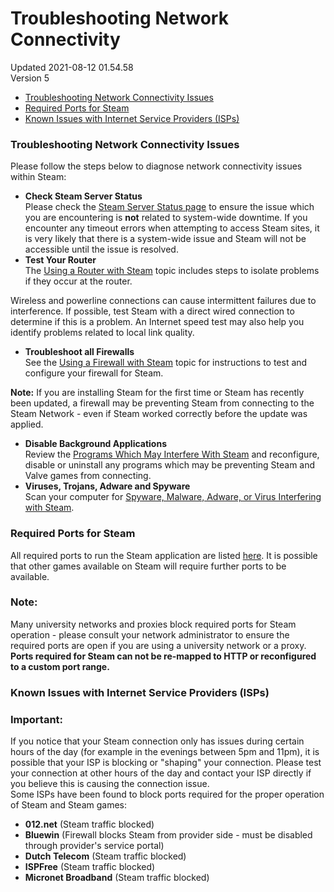 # Troubleshooting Network Connectivity
Updated 2021-08-12 01.54.58  
Version 5  

* [Troubleshooting Network Connectivity Issues](#trouble)
* [Required Ports for Steam](#ports)
* [Known Issues with Internet Service Providers (ISPs)](#isp)

  
  
### Troubleshooting Network Connectivity Issues
Please follow the steps below to diagnose network connectivity issues within Steam:  
  

* **Check Steam Server Status**  
Please check the [Steam Server Status page](https://store.steampowered.com/stats/) to ensure the issue which you are encountering is **not** related to system-wide downtime. If you encounter any timeout errors when attempting to access Steam sites, it is very likely that there is a system-wide issue and Steam will not be accessible until the issue is resolved.
* **Test Your Router**  
The [Using a Router with Steam](https://help.steampowered.com/en/faqs/view/46D2-B5B1-F0B9-B867) topic includes steps to isolate problems if they occur at the router.  
  
Wireless and powerline connections can cause intermittent failures due to interference. If possible, test Steam with a direct wired connection to determine if this is a problem. An Internet speed test may also help you identify problems related to local link quality.
* **Troubleshoot all Firewalls**  
See the [Using a Firewall with Steam](https://help.steampowered.com/en/faqs/view/66C8-4FF1-8470-B666) topic for instructions to test and configure your firewall for Steam.  
  
**Note:** If you are installing Steam for the first time or Steam has recently been updated, a firewall may be preventing Steam from connecting to the Steam Network - even if Steam worked correctly before the update was applied.
* **Disable Background Applications**  
Review the [Programs Which May Interfere With Steam](https://help.steampowered.com/en/faqs/view/1F39-DCB4-FF28-5748) and reconfigure, disable or uninstall any programs which may be preventing Steam and Valve games from connecting.
* **Viruses, Trojans, Adware and Spyware**  
Scan your computer for [Spyware, Malware, Adware, or Virus Interfering with Steam](https://help.steampowered.com/en/faqs/view/70D4-67C8-784D-692A).

  
  
  
### Required Ports for Steam
All required ports to run the Steam application are listed [here](https://help.steampowered.com/en/faqs/view/2EA8-4D75-DA21-31EB).  It is possible that other games available on Steam will require further ports to be available.  
  
  ### Note:
Many university networks and proxies block required ports for Steam operation - please consult your network administrator to ensure the required ports are open if you are using a university network or a proxy. **Ports required for Steam can not be re-mapped to HTTP or reconfigured to a custom port range.**  
  
  
### Known Issues with Internet Service Providers (ISPs)
  ### Important:
If you notice that your Steam connection only has issues during certain hours of the day (for example in the evenings between 5pm and 11pm), it is possible that your ISP is blocking or "shaping" your connection.  Please test your connection at other hours of the day and contact your ISP directly if you believe this is causing the connection issue.  
Some ISPs have been found to block ports required for the proper operation of Steam and Steam games:  

* **012.net** (Steam traffic blocked)
* **Bluewin** (Firewall blocks Steam from provider side - must be disabled through provider's service portal)
* **Dutch Telecom** (Steam traffic blocked)
* **ISPFree** (Steam traffic blocked)
* **Micronet Broadband** (Steam traffic blocked)